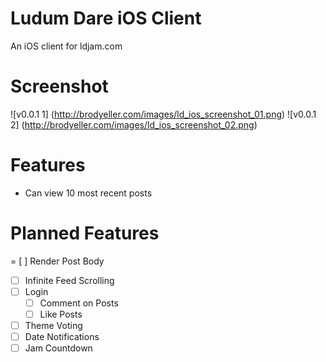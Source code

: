 # Ludum Dare iOS Client

An iOS client for ldjam.com

# Screenshot

![v0.0.1 1] (http://brodyeller.com/images/ld_ios_screenshot_01.png)
![v0.0.1 2] (http://brodyeller.com/images/ld_ios_screenshot_02.png)

# Features

* Can view 10 most recent posts

# Planned Features

= [ ] Render Post Body
- [ ] Infinite Feed Scrolling
- [ ] Login
  - [ ] Comment on Posts
  - [ ] Like Posts 
- [ ] Theme Voting
- [ ] Date Notifications
- [ ] Jam Countdown
